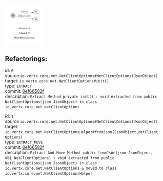 <img src=subgraph_atomic_4.svg width=25%>

## Refactorings:

id: `0`\
source `io.vertx.core.net.NetClientOptions#NetClientOptions(JsonObject)`\
target: `io.vertx.core.net.NetClientOptions#init()`\
type: `EXTRACT`\
commit: [0ef66582f](https://github.com/eclipse/vert.x/commit/0ef66582ffaba9a8df1cad846880df2074d34505)\
description: `Extract Method private init() : void extracted from public NetClientOptions(json JsonObject) in class io.vertx.core.net.NetClientOptions`

id: `1`\
source `io.vertx.core.net.NetClientOptions#NetClientOptions(JsonObject)`\
target: `io.vertx.core.net.NetClientOptionsHelper#fromJson(JsonObject,NetClientOptions)`\
type: `EXTRACT_MOVE`\
commit: [0ef66582f](https://github.com/eclipse/vert.x/commit/0ef66582ffaba9a8df1cad846880df2074d34505)\
description: `Extract And Move Method public fromJson(json JsonObject, obj NetClientOptions) : void extracted from public NetClientOptions(json JsonObject) in class io.vertx.core.net.NetClientOptions & moved to class io.vertx.core.net.NetClientOptionsHelper`

